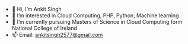 - 👋 Hi, I’m Ankit Singh
- 👀 I’m interested in Cloud Computing, PHP, Python, Machine learning 
- 🌱 I’m currently pursuing Masters of Science in Cloud Computing form National College of Ireland
- 📫 Email: ankitsingh2577@gmail.com

<!---
ankitsingh2577/ankitsingh2577 is a ✨ special ✨ repository because its `README.md` (this file) appears on your GitHub profile.
You can click the Preview link to take a look at your changes.
--->
